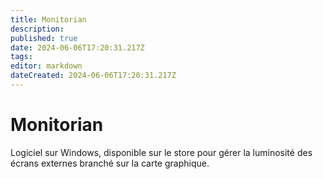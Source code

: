 ```yaml
---
title: Monitorian
description: 
published: true
date: 2024-06-06T17:20:31.217Z
tags: 
editor: markdown
dateCreated: 2024-06-06T17:20:31.217Z
---
```


# Monitorian

Logiciel sur Windows, disponible sur le store pour gérer la luminosité des écrans externes branché sur la carte graphique.

